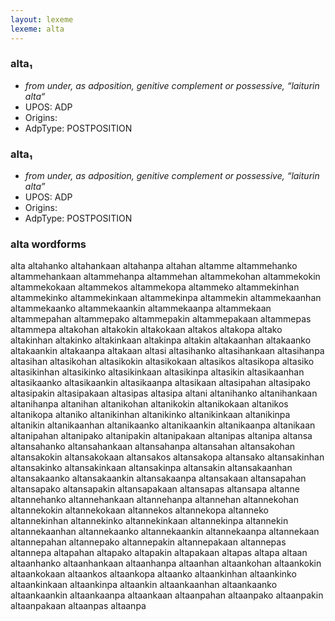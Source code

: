 ```yaml
---
layout: lexeme
lexeme: alta
---
```


###  alta₁

* _from under, as adposition, genitive complement or possessive, “laiturin alta“_
* UPOS:  ADP
* Origins: 
* AdpType:  POSTPOSITION


###  alta₁

* _from under, as adposition, genitive complement or possessive, “laiturin alta”_
* UPOS:  ADP
* Origins: 
* AdpType:  POSTPOSITION


### alta wordforms

alta
altahanko
altahankaan
altahanpa
altahan
altamme
altammehanko
altammehankaan
altammehanpa
altammehan
altammekohan
altammekokin
altammekokaan
altammekos
altammekopa
altammeko
altammekinhan
altammekinko
altammekinkaan
altammekinpa
altammekin
altammekaanhan
altammekaanko
altammekaankin
altammekaanpa
altammekaan
altammepahan
altammepako
altammepakin
altammepakaan
altammepas
altammepa
altakohan
altakokin
altakokaan
altakos
altakopa
altako
altakinhan
altakinko
altakinkaan
altakinpa
altakin
altakaanhan
altakaanko
altakaankin
altakaanpa
altakaan
altasi
altasihanko
altasihankaan
altasihanpa
altasihan
altasikohan
altasikokin
altasikokaan
altasikos
altasikopa
altasiko
altasikinhan
altasikinko
altasikinkaan
altasikinpa
altasikin
altasikaanhan
altasikaanko
altasikaankin
altasikaanpa
altasikaan
altasipahan
altasipako
altasipakin
altasipakaan
altasipas
altasipa
altani
altanihanko
altanihankaan
altanihanpa
altanihan
altanikohan
altanikokin
altanikokaan
altanikos
altanikopa
altaniko
altanikinhan
altanikinko
altanikinkaan
altanikinpa
altanikin
altanikaanhan
altanikaanko
altanikaankin
altanikaanpa
altanikaan
altanipahan
altanipako
altanipakin
altanipakaan
altanipas
altanipa
altansa
altansahanko
altansahankaan
altansahanpa
altansahan
altansakohan
altansakokin
altansakokaan
altansakos
altansakopa
altansako
altansakinhan
altansakinko
altansakinkaan
altansakinpa
altansakin
altansakaanhan
altansakaanko
altansakaankin
altansakaanpa
altansakaan
altansapahan
altansapako
altansapakin
altansapakaan
altansapas
altansapa
altanne
altannehanko
altannehankaan
altannehanpa
altannehan
altannekohan
altannekokin
altannekokaan
altannekos
altannekopa
altanneko
altannekinhan
altannekinko
altannekinkaan
altannekinpa
altannekin
altannekaanhan
altannekaanko
altannekaankin
altannekaanpa
altannekaan
altannepahan
altannepako
altannepakin
altannepakaan
altannepas
altannepa
altapahan
altapako
altapakin
altapakaan
altapas
altapa
altaan
altaanhanko
altaanhankaan
altaanhanpa
altaanhan
altaankohan
altaankokin
altaankokaan
altaankos
altaankopa
altaanko
altaankinhan
altaankinko
altaankinkaan
altaankinpa
altaankin
altaankaanhan
altaankaanko
altaankaankin
altaankaanpa
altaankaan
altaanpahan
altaanpako
altaanpakin
altaanpakaan
altaanpas
altaanpa

